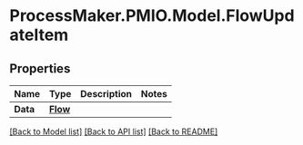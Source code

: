 # ProcessMaker.PMIO.Model.FlowUpdateItem
## Properties

Name | Type | Description | Notes
------------ | ------------- | ------------- | -------------
**Data** | [**Flow**](Flow.md) |  | 

[[Back to Model list]](../README.md#documentation-for-models) [[Back to API list]](../README.md#documentation-for-api-endpoints) [[Back to README]](../README.md)

